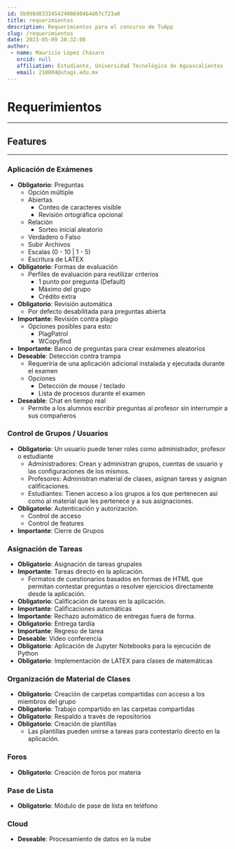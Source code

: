 ```yaml
---
id: 5b998d833345424986904b4d67c723a0
title: requerimientos
description: Requerimientos para el concurso de TuApp
slug: /requerimientos
date: 2023-05-09 20:32:00
author:
 - name: Mauricio López Cházaro
   orcid: null
   affiliation: Estudiante, Universidad Tecnológica de Aguascalientes
   email: 210804@utags.edu.mx
---
```

# Requerimientos
---
## Features
---

### Aplicación de Exámenes
- **Obligatorio**: Preguntas
  - Opción múltiple
  - Abiertas
    - Conteo de caracteres visible
    - Revisión ortográfica opcional
  - Relación
    - Sorteo inicial aleatorio
  - Verdadero o Falso
  - Subir Archivos
  - Escalas (0 - 10 | 1 - 5)
  - Escritura de LATEX
- **Obligatorio**: Formas de evaluación
  - Perfiles de evaluación para reutilizar criterios
    - 1 punto por pregunta (Default)
    - Máximo del grupo
    - Crédito extra
- **Obligatorio**: Revisión automática
  - Por defecto desabilitada para preguntas abierta
- **Importante**: Revisión contra plagio
  - Opciones posibles para esto:
    - PlagPatrol
    - WCopyfind
- **Importante**: Banco de preguntas para crear exámenes aleatorios
- **Deseable**: Detección contra trampa
  - Requeriría de una aplicación adicional instalada y ejecutada durante el examen
  - Opciones
    - Detección de mouse / teclado
    - Lista de procesos durante el examen
- **Deseable**: Chat en tiempo real
  - Permite a los alumnos escribir preguntas al profesor sin interrumpir a sus compañeros

### Control de Grupos / Usuarios
- **Obligatorio**: Un usuario puede tener roles como administrador, profesor o estudiante
  - Administradores: Crean y administran grupos, cuentas de usuario y las configuraciones de los mismos.
  - Profesores: Administran material de clases, asignan tareas y asignan calificaciones.
  - Estudiantes: Tienen acceso a los grupos a los que pertenecen así como al material que les pertenece y a sus asignaciones.
- **Obligatorio**: Autenticación y autorización.
  - Control de acceso
  - Control de features
- **Importante**: Cierre de Grupos

### Asignación de Tareas
- **Obligatorio**: Asignación de tareas grupales
- **Importante**: Tareas directo en la aplicación.
  - Formatos de cuestionarios basados en formas de HTML que permitan contestar preguntas o resolver ejercicios directamente desde la aplicación.
- **Obligatorio**: Calificación de tareas en la aplicación.
- **Importante**: Calificaciones automáticas
- **Importante**: Rechazo automático de entregas fuera de forma.
- **Obligatorio**: Entrega tardía
- **Importante**: Regreso de tarea
- **Deseable**: Video conferencia
- **Obligatorio**: Aplicación de Jupyter Notebooks para la ejecución de Python
- **Obligatorio**: Implementación de LATEX para clases de matemáticas

### Organización de Material de Clases
- **Obligatorio**: Creación de carpetas compartidas con acceso a los miembros del grupo
- **Obligatorio**: Trabajo compartido en las carpetas compartidas
- **Obligatorio**: Respaldo a través de repositorios
- **Obligatorio**: Creación de plantillas
  - Las plantillas pueden unirse a tareas para contestarlo directo en la aplicación.

### Foros
- **Obligatorio**: Creación de foros por materia

### Pase de Lista
- **Obligatorio**: Módulo de pase de lista en teléfono

### Cloud
- **Deseable**: Procesamiento de datos en la nube
